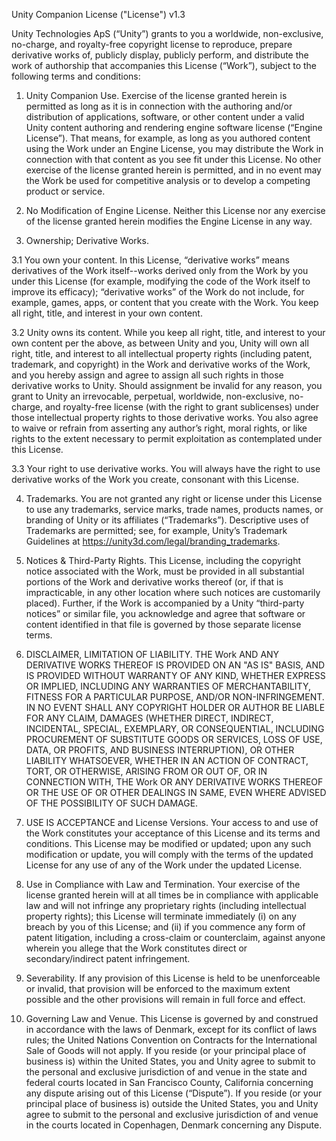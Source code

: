 Unity Companion License ("License")
v1.3

 

Unity Technologies ApS (“Unity”) grants to you a worldwide, non-exclusive, no-charge, and royalty-free copyright license to reproduce, prepare derivative works of, publicly display, publicly perform, and distribute the work of authorship that accompanies this License (“Work”), subject to the following terms and conditions: 

1. Unity Companion Use. Exercise of the license granted herein is permitted as long as it is in connection with the  authoring and/or distribution of applications, software, or other content under a valid Unity content authoring and rendering engine software license (“Engine License”). That means, for example, as long as you authored content using the Work under an Engine License, you may distribute the Work in connection with that content as you see fit under this License. No other exercise of the license granted herein is permitted, and in no event may the Work be used for competitive analysis or to develop a competing product or service.

2. No Modification of Engine License. Neither this License nor any exercise of the license granted herein modifies the Engine License in any way.

3. Ownership; Derivative Works.

3.1 You own your content. In this License, “derivative works” means derivatives of the Work itself--works derived only from the Work by you under this License (for example, modifying the code of the Work itself to improve its efficacy); “derivative works” of the Work do not include, for example, games, apps, or content that you create with the Work. You keep all right, title, and interest in your own content.

3.2 Unity owns its content. While you keep all right, title, and interest to your own content per the above, as between Unity and you, Unity will own all right, title, and interest to all intellectual property rights (including patent, trademark, and copyright) in the Work and derivative works of the Work, and you hereby assign and agree to assign all such rights in those derivative works to Unity. Should assignment be invalid for any reason, you grant to Unity an irrevocable, perpetual, worldwide, non-exclusive, no-charge, and royalty-free license (with the right to grant sublicenses) under those intellectual property rights to those derivative works. You also agree to waive or refrain from asserting any author’s right, moral rights, or like rights to the extent necessary to permit exploitation as contemplated under this License.

3.3 Your right to use derivative works. You will always have the right to use derivative works of the Work you create, consonant with this License.

4. Trademarks. You are not granted any right or license under this License to use any trademarks, service marks, trade names, products names, or branding of Unity or its affiliates (“Trademarks”). Descriptive uses of Trademarks are permitted; see, for example, Unity’s Trademark Guidelines at https://unity3d.com/legal/branding_trademarks.

5. Notices & Third-Party Rights. This License, including the copyright notice associated with the Work, must be provided in all substantial portions of the Work and derivative works thereof (or, if that is impracticable, in any other location where such notices are customarily placed). Further, if the Work is accompanied by a Unity “third-party notices” or similar file, you acknowledge and agree that software or content identified in that file is governed by those separate license terms.

6. DISCLAIMER, LIMITATION OF LIABILITY. THE Work AND ANY DERIVATIVE WORKS THEREOF IS PROVIDED ON AN "AS IS" BASIS, AND IS PROVIDED WITHOUT WARRANTY OF ANY KIND, WHETHER EXPRESS OR IMPLIED, INCLUDING ANY WARRANTIES OF MERCHANTABILITY, FITNESS FOR A PARTICULAR PURPOSE, AND/OR NON-INFRINGEMENT. IN NO EVENT SHALL ANY COPYRIGHT HOLDER OR AUTHOR BE LIABLE FOR ANY CLAIM, DAMAGES (WHETHER DIRECT, INDIRECT, INCIDENTAL, SPECIAL, EXEMPLARY, OR CONSEQUENTIAL, INCLUDING PROCUREMENT OF SUBSTITUTE GOODS OR SERVICES, LOSS OF USE, DATA, OR PROFITS, AND BUSINESS INTERRUPTION), OR OTHER LIABILITY WHATSOEVER, WHETHER IN AN ACTION OF CONTRACT, TORT, OR OTHERWISE, ARISING FROM OR OUT OF, OR IN CONNECTION WITH, THE Work OR ANY DERIVATIVE WORKS THEREOF OR THE USE OF OR OTHER DEALINGS IN SAME, EVEN WHERE ADVISED OF THE POSSIBILITY OF SUCH DAMAGE.

7. USE IS ACCEPTANCE and License Versions. Your access to and use of the Work constitutes your acceptance of this License and its terms and conditions. This License may be modified or updated; upon any such modification or update, you will comply with the terms of the updated License for any use of any of the Work under the updated License.

8. Use in Compliance with Law and Termination. Your exercise of the license granted herein will at all times be in compliance with applicable law and will not infringe any proprietary rights (including intellectual property rights); this License will terminate immediately (i) on any breach by you of this License; and (ii) if you commence any form of patent litigation, including a cross-claim or counterclaim, against anyone wherein you allege that the Work constitutes direct or secondary/indirect patent infringement.

9. Severability. If any provision of this License is held to be unenforceable or invalid, that provision will be enforced to the maximum extent possible and the other provisions will remain in full force and effect.

10. Governing Law and Venue. This License is governed by and construed in accordance with the laws of Denmark, except for its conflict of laws rules; the United Nations Convention on Contracts for the International Sale of Goods will not apply. If you reside (or your principal place of business is) within the United States, you and Unity agree to submit to the personal and exclusive jurisdiction of and venue in the state and federal courts located in San Francisco County, California concerning any dispute arising out of this License (“Dispute”). If you reside (or your principal place of business is) outside the United States, you and Unity agree to submit to the personal and exclusive jurisdiction of and venue in the courts located in Copenhagen, Denmark concerning any Dispute.